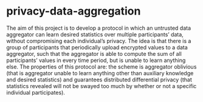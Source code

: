 # privacy-data-aggregation

The aim of this project is to develop a protocol in which an untrusted data aggregator can learn desired statistics over multiple
participants’ data, without compromising each individual’s privacy. The idea is that there is a group of 
participants that periodically upload encrypted values to a data aggregator, such that the aggregator is able 
to compute the sum of all participants’ values in every time period, but is unable to learn anything else. 
The properties of this protocol are: the scheme is aggregator oblivious (that is aggregator unable to learn 
anything other than auxiliary knowledge and desired statistics) and guarantees distributed differential privacy
(that statistics revealed will not be swayed too much by whether or not a specific individual participates).
